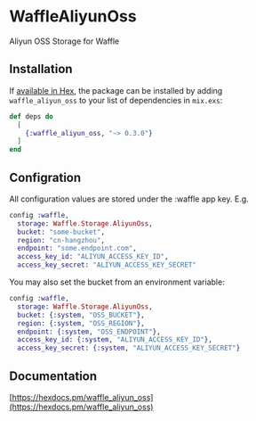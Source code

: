 # WaffleAliyunOss

Aliyun OSS Storage for Waffle

## Installation

If [available in Hex](https://hex.pm/docs/publish), the package can be installed
by adding `waffle_aliyun_oss` to your list of dependencies in `mix.exs`:

```elixir
def deps do
  [
    {:waffle_aliyun_oss, "~> 0.3.0"}
  ]
end
```

## Configration
All configuration values are stored under the :waffle app key. E.g.
```elixir
config :waffle,
  storage: Waffle.Storage.AliyunOss,
  bucket: "some-bucket",
  region: "cn-hangzhou",
  endpoint: "some.endpoint.com",
  access_key_id: "ALIYUN_ACCESS_KEY_ID",
  access_key_secret: "ALIYUN_ACCESS_KEY_SECRET"
```
You may also set the bucket from an environment variable:
```elixir
config :waffle,
  storage: Waffle.Storage.AliyunOss,
  bucket: {:system, "OSS_BUCKET"},
  region: {:system, "OSS_REGION"},
  endpoint: {:system, "OSS_ENDPOINT"},
  access_key_id: {:system, "ALIYUN_ACCESS_KEY_ID"},
  access_key_secret: {:system, "ALIYUN_ACCESS_KEY_SECRET"}
```

## Documentation
[https://hexdocs.pm/waffle_aliyun_oss](https://hexdocs.pm/waffle_aliyun_oss)
